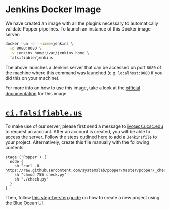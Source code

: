 # Jenkins Docker Image

We have created an image with all the plugins necessary to 
automatically validate Popper pipelines. To launch an instance of this 
Docker image server:

```bash
docker run -d --name=jenkins \
  -p 8080:8080 \
  -v jenkins_home:/var/jenkins_home \
  falsifiable/jenkins
```

The above launches a Jenkins server that can be accessed on port 
`8080` of the machine where this command was launched (e.g. 
`localhost:8080` if you did this on your machine).

For more info on how to use this image, take a look at the [official 
documentation](https://github.com/jenkinsci/docker/blob/master/README.md) 
for this image.

# [`ci.falsifiable.us`](http://ci.falsifiable.us)

To make use of our server, please first send a message to 
<ivo@cs.ucsc.edu> to request an account. After an account is created, 
you will be able to access the server. Follow the steps [outlined 
here](http://popper.readthedocs.io/en/latest/ci/popperci.html#jenkins) 
to add a `Jenkinsfile` to your project. Alternatively, create this 
file manually with the following contents:

```
stage ('Popper') {
  node {
    sh "curl -O https://raw.githubusercontent.com/systemslab/popper/master/popper/_check/check.py"
    sh "chmod 755 check.py"
    sh "./check.py"
  }
}
```

Then, follow [this step-by-step 
guide](https://jenkins.io/doc/book/blueocean/creating-pipelines/) on 
how to create a new project using the Blue Ocean UI.
